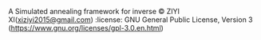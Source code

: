 A Simulated annealing framework for inverse
:copyright:
    ZIYI XI(xiziyi2015@gmail.com)
:license:
    GNU General Public License, Version 3
    (https://www.gnu.org/licenses/gpl-3.0.en.html)
